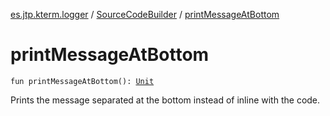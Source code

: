 [es.jtp.kterm.logger](../index.md) / [SourceCodeBuilder](index.md) / [printMessageAtBottom](./print-message-at-bottom.md)

# printMessageAtBottom

`fun printMessageAtBottom(): `[`Unit`](https://kotlinlang.org/api/latest/jvm/stdlib/kotlin/-unit/index.html)

Prints the message separated at the bottom instead of inline with the code.

